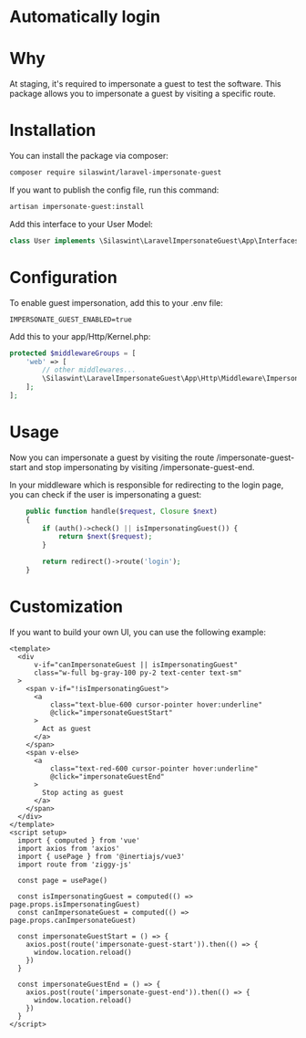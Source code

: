 # Automatically login

# Why
At staging, it's required to impersonate a guest to test the software. This package allows you to impersonate a guest by visiting a specific route.

# Installation
You can install the package via composer:

```bash
composer require silaswint/laravel-impersonate-guest
```

If you want to publish the config file, run this command:

```bash
artisan impersonate-guest:install 
```

Add this interface to your User Model:

```php
class User implements \Silaswint\LaravelImpersonateGuest\App\Interfaces\HasImpersonateGuest
```

# Configuration
To enable guest impersonation, add this to your .env file:

```dotenv
IMPERSONATE_GUEST_ENABLED=true
```

Add this to your app/Http/Kernel.php:

```php
protected $middlewareGroups = [
    'web' => [
        // other middlewares...
        \Silaswint\LaravelImpersonateGuest\App\Http\Middleware\ImpersonateGuest::class,
    ];
];
```

# Usage
Now you can impersonate a guest by visiting the route /impersonate-guest-start and stop impersonating by visiting /impersonate-guest-end.

In your middleware which is responsible for redirecting to the login page, you can check if the user is impersonating a guest:

```php
    public function handle($request, Closure $next)
    {
        if (auth()->check() || isImpersonatingGuest()) {
            return $next($request);
        }

        return redirect()->route('login');
    }
```

# Customization
If you want to build your own UI, you can use the following example:

```vue
<template>
  <div
      v-if="canImpersonateGuest || isImpersonatingGuest"
      class="w-full bg-gray-100 py-2 text-center text-sm"
  >
    <span v-if="!isImpersonatingGuest">
      <a
          class="text-blue-600 cursor-pointer hover:underline"
          @click="impersonateGuestStart"
      >
        Act as guest
      </a>
    </span>
    <span v-else>
      <a
          class="text-red-600 cursor-pointer hover:underline"
          @click="impersonateGuestEnd"
      >
        Stop acting as guest
      </a>
    </span>
  </div>
</template>
<script setup>
  import { computed } from 'vue'
  import axios from 'axios'
  import { usePage } from '@inertiajs/vue3'
  import route from 'ziggy-js'

  const page = usePage()

  const isImpersonatingGuest = computed(() => page.props.isImpersonatingGuest)
  const canImpersonateGuest = computed(() => page.props.canImpersonateGuest)

  const impersonateGuestStart = () => {
    axios.post(route('impersonate-guest-start')).then(() => {
      window.location.reload()
    })
  }

  const impersonateGuestEnd = () => {
    axios.post(route('impersonate-guest-end')).then(() => {
      window.location.reload()
    })
  }
</script>
```
